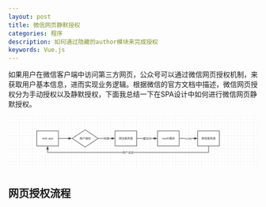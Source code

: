 ```yaml
---
layout: post
title: 微信网页静默授权
categories: 程序
description: 如何通过隐藏的author模块来完成授权
keywords: Vue.js
---
```


如果用户在微信客户端中访问第三方网页，公众号可以通过微信网页授权机制，来获取用户基本信息，进而实现业务逻辑。根据微信的官方文档中描述，微信网页授权分为手动授权以及静默授权，下面我总结一下在SPA设计中如何进行微信网页静默授权。

![](/images/program/D1128-1.png)

## 网页授权流程


